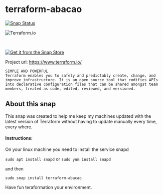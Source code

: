 # terraform-abacao

[![Snap Status](https://build.snapcraft.io/badge/abacao/terraform-snap.svg)](https://build.snapcraft.io/user/abacao/terraform-snap)


![Terraform.io](https://encrypted-tbn0.gstatic.com/images?q=tbn:ANd9GcRS-UqcyxXW6jGOi5ZfZG2ZNTnZe-TIdaEGWtLaRZSk7R2l3uAo)

<br>

[![Get it from the Snap Store](https://snapcraft.io/static/images/badges/en/snap-store-black.svg)](https://snapcraft.io/terraform-abacao)

Project url:  https://www.terraform.io/

```
SIMPLE AND POWERFUL
Terraform enables you to safely and predictably create, change, and improve infrastructure. It is an open source tool that codifies APIs into declarative configuration files that can be shared amongst team members, treated as code, edited, reviewed, and versioned.
```

## About this snap
This snap was created to help me keep my machines updated with the latest version of Terraform without having to update manually every time, every where.

#### Instructions:

On your linux machine you need to install the service snapd

`sudo apt install snapd` or `sudo yum install snapd`

and then

`sudo snap install terraform-abacao`

Have fun teraformation your environment.
